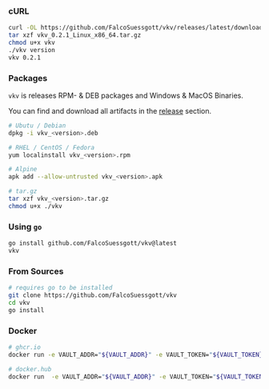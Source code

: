 ### cURL
```bash
curl -OL https://github.com/FalcoSuessgott/vkv/releases/latest/download/vkv_0.2.1_$(uname)_$(uname -m).tar.gz
tar xzf vkv_0.2.1_Linux_x86_64.tar.gz
chmod u+x vkv
./vkv version
vkv 0.2.1
```

### Packages
`vkv` is releases RPM- & DEB packages and Windows & MacOS Binaries.


You can find and download all artifacts in the [release](https://github.com/FalcoSuessgott/vkv/releases) section.

```bash
# Ubutu / Debian
dpkg -i vkv_<version>.deb

# RHEL / CentOS / Fedora
yum localinstall vkv_<version>.rpm

# Alpine
apk add --allow-untrusted vkv_<version>.apk

# tar.gz
tar xzf vkv_<version>.tar.gz
chmod u+x ./vkv
```

### Using `go`
```bash
go install github.com/FalcoSuessgott/vkv@latest
vkv
```

### From Sources
```bash
# requires go to be installed
git clone https://github.com/FalcoSuessgott/vkv
cd vkv
go install 
```

### Docker
```bash
# ghcr.io
docker run -e VAULT_ADDR="${VAULT_ADDR}" -e VAULT_TOKEN="${VAULT_TOKEN}" ghcr.io/falcosuessgott/vkv

# docker.hub
docker run  -e VAULT_ADDR="${VAULT_ADDR}" -e VAULT_TOKEN="${VAULT_TOKEN}" falcosuessgott/vkv
```